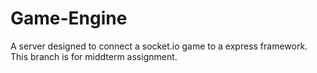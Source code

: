 # Game-Engine
A server designed to connect a socket.io game to a express framework.
This branch is for middterm assignment.